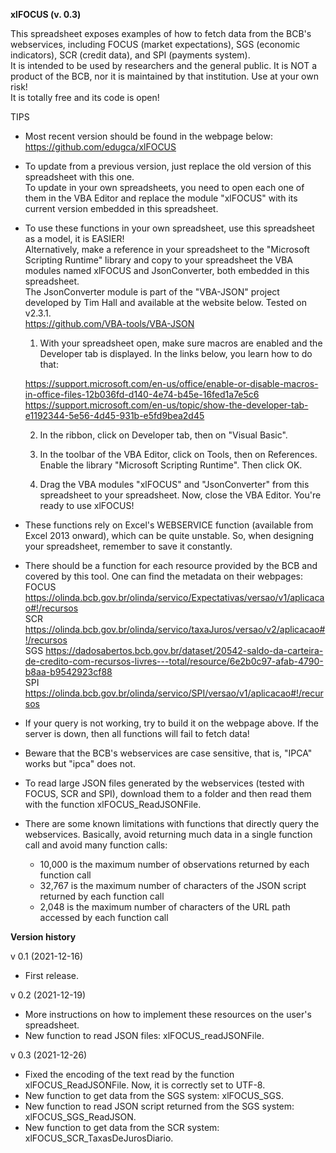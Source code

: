 **xlFOCUS (v. 0.3)**																		
																		
This spreadsheet exposes examples of how to fetch data from the BCB's webservices, including FOCUS (market expectations), SGS (economic indicators), SCR (credit data), and SPI (payments system).																		
It is intended to be used by researchers and the general public. It is NOT a product of the BCB, nor it is maintained by that institution. Use at your own risk!																		
It is totally free and its code is open!																		
																		
TIPS																		
																		
* Most recent version should be found in the webpage below:																		
https://github.com/edugca/xlFOCUS																		
																		
* To update from a previous version, just replace the old version of this spreadsheet with this one.																		
To update in your own spreadsheets, you need to open each one of them in the VBA Editor and replace the module "xlFOCUS" with its current version embedded in this spreadsheet.																		
																		
* To use these functions in your own spreadsheet, use this spreadsheet as a model, it is EASIER!																		
Alternatively, make a reference in your spreadsheet to the "Microsoft Scripting Runtime" library and copy to your spreadsheet the VBA modules named xlFOCUS and JsonConverter, both embedded in this spreadsheet.																		
The JsonConverter module is part of the "VBA-JSON" project developed by Tim Hall and available at the website below. Tested on v2.3.1.																		
https://github.com/VBA-tools/VBA-JSON																		
																		
	1) With your spreadsheet open, make sure macros are enabled and the Developer tab is displayed. In the links below, you learn how to do that:																	
																		
	https://support.microsoft.com/en-us/office/enable-or-disable-macros-in-office-files-12b036fd-d140-4e74-b45e-16fed1a7e5c6																	
	https://support.microsoft.com/en-us/topic/show-the-developer-tab-e1192344-5e56-4d45-931b-e5fd9bea2d45																	
																		
	2) In the ribbon, click on Developer tab, then on "Visual Basic".																	
																		
	3) In the toolbar of the VBA Editor, click on Tools, then on References. Enable the library "Microsoft Scripting Runtime". Then click OK.																	
																		
																		
	4) Drag the VBA modules "xlFOCUS" and "JsonConverter" from this spreadsheet to your spreadsheet. Now, close the VBA Editor. You're ready to use xlFOCUS!																	
																		
																		
* These functions rely on Excel's WEBSERVICE function (available from Excel 2013 onward), which can be quite unstable. So, when designing your spreadsheet, remember to save it constantly.																		
																		
* There should be a function for each resource provided by the BCB and covered by this tool. One can find the metadata on their webpages:																		
FOCUS	https://olinda.bcb.gov.br/olinda/servico/Expectativas/versao/v1/aplicacao#!/recursos																	
SCR	https://olinda.bcb.gov.br/olinda/servico/taxaJuros/versao/v2/aplicacao#!/recursos																	
SGS	https://dadosabertos.bcb.gov.br/dataset/20542-saldo-da-carteira-de-credito-com-recursos-livres---total/resource/6e2b0c97-afab-4790-b8aa-b9542923cf88																	
SPI	https://olinda.bcb.gov.br/olinda/servico/SPI/versao/v1/aplicacao#!/recursos																	
																		
* If your query is not working, try to build it on the webpage above. If the server is down, then all functions will fail to fetch data!																		
																		
* Beware that the BCB's  webservices are case sensitive, that is, "IPCA" works but "ipca" does not.																		
																		
* To read large JSON files generated by the webservices (tested with FOCUS, SCR and SPI), download them to a folder and then read them with the function xlFOCUS_ReadJSONFile.																		
																		
* There are some known limitations with functions that directly query the webservices. Basically, avoid returning much data in a single function call and avoid many function calls:																		
	* 10,000 is the maximum number of observations returned by each function call																	
	* 32,767 is the maximum number of characters of the JSON script returned by each function call																	
	* 2,048 is the maximum number of characters of the URL path accessed by each function call																	
																		
**Version history**																	
																		
v 0.1 (2021-12-16)

* First release.																		
																		
v 0.2 (2021-12-19)

* More instructions on how to implement these resources on the user's spreadsheet.												
* New function to read JSON files: xlFOCUS_readJSONFile.																		
																		
v 0.3 (2021-12-26)

* Fixed the encoding of the text read by the function xlFOCUS_ReadJSONFile. Now, it is correctly set to UTF-8.									
* New function to get data from the SGS system: xlFOCUS_SGS.															
* New function to read JSON script returned from the SGS system: xlFOCUS_SGS_ReadJSON.												
* New function to get data from the SCR system: xlFOCUS_SCR_TaxasDeJurosDiario.													
